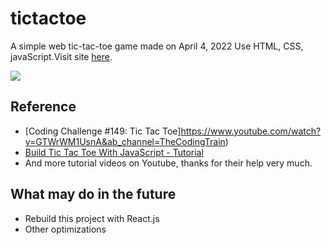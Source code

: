 # tictactoe
A simple web tic-tac-toe game made on April 4, 2022
Use HTML, CSS, javaScript.Visit site [here](https://elmerchou.github.io/tictactoe/).

![](https://i.imgur.com/V4uQy7g.png)

## Reference
- [Coding Challenge #149: Tic Tac Toe]https://www.youtube.com/watch?v=GTWrWM1UsnA&ab_channel=TheCodingTrain)
- [Build Tic Tac Toe With JavaScript - Tutorial](https://www.youtube.com/watch?v=Y-GkMjUZsmM&ab_channel=WebDevSimplified)
- And more tutorial videos on Youtube, thanks for their help very much.

## What may do in the future
- Rebuild this project with React.js
- Other optimizations
